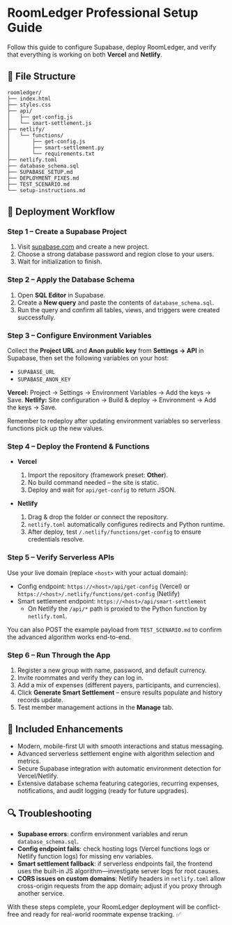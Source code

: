 # RoomLedger Professional Setup Guide

Follow this guide to configure Supabase, deploy RoomLedger, and verify that everything is working on both **Vercel** and **Netlify**.

## 📁 File Structure

```
roomledger/
├── index.html
├── styles.css
├── api/
│   ├── get-config.js
│   └── smart-settlement.js
├── netlify/
│   └── functions/
│       ├── get-config.js
│       ├── smart-settlement.py
│       └── requirements.txt
├── netlify.toml
├── database_schema.sql
├── SUPABASE_SETUP.md
├── DEPLOYMENT_FIXES.md
├── TEST_SCENARIO.md
└── setup-instructions.md
```

## 🚀 Deployment Workflow

### Step 1 – Create a Supabase Project
1. Visit [supabase.com](https://supabase.com) and create a new project.
2. Choose a strong database password and region close to your users.
3. Wait for initialization to finish.

### Step 2 – Apply the Database Schema
1. Open **SQL Editor** in Supabase.
2. Create a **New query** and paste the contents of `database_schema.sql`.
3. Run the query and confirm all tables, views, and triggers were created successfully.

### Step 3 – Configure Environment Variables
Collect the **Project URL** and **Anon public key** from **Settings → API** in Supabase, then set the following variables on your host:

- `SUPABASE_URL`
- `SUPABASE_ANON_KEY`

**Vercel:** Project → Settings → Environment Variables → Add the keys → Save.
**Netlify:** Site configuration → Build & deploy → Environment → Add the keys → Save.

Remember to redeploy after updating environment variables so serverless functions pick up the new values.

### Step 4 – Deploy the Frontend & Functions
- **Vercel**
  1. Import the repository (framework preset: **Other**).
  2. No build command needed – the site is static.
  3. Deploy and wait for `api/get-config` to return JSON.

- **Netlify**
  1. Drag & drop the folder or connect the repository.
  2. `netlify.toml` automatically configures redirects and Python runtime.
  3. After deploy, test `/.netlify/functions/get-config` to ensure credentials resolve.

### Step 5 – Verify Serverless APIs
Use your live domain (replace `<host>` with your actual domain):

- Config endpoint: `https://<host>/api/get-config` (Vercel) or `https://<host>/.netlify/functions/get-config` (Netlify)
- Smart settlement endpoint: `https://<host>/api/smart-settlement`
  - On Netlify the `/api/*` path is proxied to the Python function by `netlify.toml`.

You can also POST the example payload from `TEST_SCENARIO.md` to confirm the advanced algorithm works end-to-end.

### Step 6 – Run Through the App
1. Register a new group with name, password, and default currency.
2. Invite roommates and verify they can log in.
3. Add a mix of expenses (different payers, participants, and currencies).
4. Click **Generate Smart Settlement** – ensure results populate and history records update.
5. Test member management actions in the **Manage** tab.

## 🎨 Included Enhancements

- Modern, mobile-first UI with smooth interactions and status messaging.
- Advanced serverless settlement engine with algorithm selection and metrics.
- Secure Supabase integration with automatic environment detection for Vercel/Netlify.
- Extensive database schema featuring categories, recurring expenses, notifications, and audit logging (ready for future upgrades).

## 🔍 Troubleshooting

- **Supabase errors**: confirm environment variables and rerun `database_schema.sql`.
- **Config endpoint fails**: check hosting logs (Vercel functions logs or Netlify function logs) for missing env variables.
- **Smart settlement fallback**: if serverless endpoints fail, the frontend uses the built-in JS algorithm—investigate server logs for root causes.
- **CORS issues on custom domains**: Netlify headers in `netlify.toml` allow cross-origin requests from the app domain; adjust if you proxy through another service.

With these steps complete, your RoomLedger deployment will be conflict-free and ready for real-world roommate expense tracking. ✅

